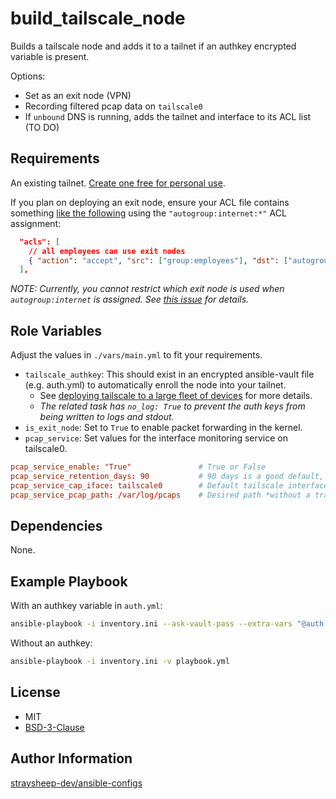 build_tailscale_node
====================

Builds a tailscale node and adds it to a tailnet if an authkey encrypted variable is present.

Options:

- Set as an exit node (VPN)
- Recording filtered pcap data on `tailscale0`
- If `unbound` DNS is running, adds the tailnet and interface to its ACL list (TO DO)

Requirements
------------

An existing tailnet. [Create one free for personal use](https://login.tailscale.com/start).

If you plan on deploying an exit node, ensure your ACL file contains something [like the following](https://tailscale.com/kb/1337/acl-syntax#subnet-routers-and-exit-nodes) using the `"autogroup:internet:*"` ACL assignment:

```json
  "acls": [
    // all employees can use exit nodes
    { "action": "accept", "src": ["group:employees"], "dst": ["autogroup:internet:*"] },
  ],
```

*NOTE: Currently, you cannot restrict which exit node is used when `autogroup:internet` is assigned. See [this issue](https://github.com/tailscale/tailscale/issues/1567) for details.*

Role Variables
--------------

Adjust the values in `./vars/main.yml` to fit your requirements.

- `tailscale_authkey`: This should exist in an encrypted ansible-vault file (e.g. auth.yml) to automatically enroll the node into your tailnet.
  - See [deploying tailscale to a large fleet of devices](https://tailscale.com/kb/1023/troubleshooting#how-do-i-deploy-tailscale-to-a-large-fleet-of-devices) for more details.
  - *The related task has `no_log: True` to prevent the auth keys from being written to logs and stdout.*
- `is_exit_node`: Set to `True` to enable packet forwarding in the kernel.
- `pcap_service`: Set values for the interface monitoring service on tailscale0.

```conf
pcap_service_enable: "True"               # True or False
pcap_service_retention_days: 90           # 90 days is a good default, pcaps are not capturing the data payload to save disk space
pcap_service_cap_iface: tailscale0        # Default tailscale interface
pcap_service_pcap_path: /var/log/pcaps    # Desired path *without a trailing slash*
```

Dependencies
------------

None.

Example Playbook
----------------

With an authkey variable in `auth.yml`:

```bash
ansible-playbook -i inventory.ini --ask-vault-pass --extra-vars "@auth.yml" -v playbook.yml
```

Without an authkey:

```bash
ansible-playbook -i inventory.ini -v playbook.yml
```

License
-------

- MIT
- [BSD-3-Clause](https://github.com/tailscale/tailscale/blob/main/scripts/installer.sh)

Author Information
------------------

[straysheep-dev/ansible-configs](https://github.com/straysheep-dev/ansible-configs/)